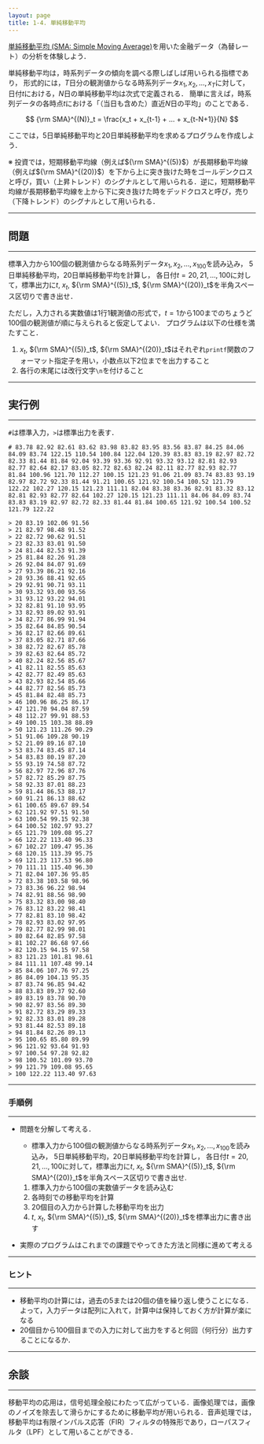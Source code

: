 ```yaml
---
layout: page
title: 1-4. 単純移動平均
---
```


[単純移動平均 (SMA: Simple Moving Average)](https://ja.wikipedia.org/wiki/%E7%A7%BB%E5%8B%95%E5%B9%B3%E5%9D%87)を用いた金融データ（為替レート）の分析を体験しよう．

単純移動平均は，時系列データの傾向を調べる際しばしば用いられる指標であり，
形式的には，$T$日分の観測値からなる時系列データ$x_1, x_2, ..., x_T$に対して，日付$t$における，$N$日の単純移動平均は次式で定義される．
簡単に言えば，時系列データの各時点$t$における「（当日も含めた）直近$N$日の平均」のことである．


$$
{\rm SMA}^{(N)}_t = \frac{x_t + x_{t-1} + ... + x_{t-N+1}}{N}
$$

ここでは，5日単純移動平均と20日単純移動平均を求めるプログラムを作成しよう．

※ 投資では，短期移動平均線（例えば${\rm SMA}^{(5)}$）が長期移動平均線（例えば${\rm SMA}^{(20)}$）を下から上に突き抜けた時をゴールデンクロスと呼び，買い（上昇トレンド）のシグナルとして用いられる．逆に，短期移動平均線が長期移動平均線を上から下に突き抜けた時をデッドクロスと呼び，売り（下降トレンド）のシグナルとして用いられる．

---
## 問題
---

標準入力から$100$個の観測値からなる時系列データ$x_1, x_2, ..., x_{100}$を読み込み，
5日単純移動平均，20日単純移動平均を計算し，
各日付$t=20, 21, ..., 100$に対して，標準出力に$t$, $x_t$, ${\rm SMA}^{(5)}_t$, ${\rm SMA}^{(20)}_t$を半角スペース区切りで書き出せ．

ただし，入力される実数値は1行1観測値の形式で，$t=1$から$100$までのちょうど$100$個の観測値が順に与えられると仮定してよい．
プログラムは以下の仕様を満たすこと．

1. $x_t$, ${\rm SMA}^{(5)}_t$, ${\rm SMA}^{(20)}_t$はそれぞれ`printf`関数のフォーマット指定子を用い，小数点以下2位までを出力すること
1. 各行の末尾には改行文字`\n`を付けること

---
## 実行例
---

`#`は標準入力，`>`は標準出力を表す．

```
# 83.78 82.92 82.61 83.62 83.98 83.82 83.95 83.56 83.87 84.25 84.06 84.09 83.74 122.15 110.54 100.84 122.04 120.39 83.83 83.19 82.97 82.72 82.33 81.44 81.84 92.04 93.39 93.36 92.91 93.32 93.12 82.81 82.93 82.77 82.64 82.17 83.05 82.72 82.63 82.24 82.11 82.77 82.93 82.77 81.84 100.96 121.70 112.27 100.15 121.23 91.06 21.09 83.74 83.83 93.19 82.97 82.72 92.33 81.44 91.21 100.65 121.92 100.54 100.52 121.79 122.22 102.27 120.15 121.23 111.11 82.04 83.38 83.36 82.91 83.32 83.12 82.81 82.93 82.77 82.64 102.27 120.15 121.23 111.11 84.06 84.09 83.74 83.83 83.19 82.97 82.72 82.33 81.44 81.84 100.65 121.92 100.54 100.52 121.79 122.22

> 20 83.19 102.06 91.56
> 21 82.97 98.48 91.52
> 22 82.72 90.62 91.51
> 23 82.33 83.01 91.50
> 24 81.44 82.53 91.39
> 25 81.84 82.26 91.28
> 26 92.04 84.07 91.69
> 27 93.39 86.21 92.16
> 28 93.36 88.41 92.65
> 29 92.91 90.71 93.11
> 30 93.32 93.00 93.56
> 31 93.12 93.22 94.01
> 32 82.81 91.10 93.95
> 33 82.93 89.02 93.91
> 34 82.77 86.99 91.94
> 35 82.64 84.85 90.54
> 36 82.17 82.66 89.61
> 37 83.05 82.71 87.66
> 38 82.72 82.67 85.78
> 39 82.63 82.64 85.72
> 40 82.24 82.56 85.67
> 41 82.11 82.55 85.63
> 42 82.77 82.49 85.63
> 43 82.93 82.54 85.66
> 44 82.77 82.56 85.73
> 45 81.84 82.48 85.73
> 46 100.96 86.25 86.17
> 47 121.70 94.04 87.59
> 48 112.27 99.91 88.53
> 49 100.15 103.38 88.89
> 50 121.23 111.26 90.29
> 51 91.06 109.28 90.19
> 52 21.09 89.16 87.10
> 53 83.74 83.45 87.14
> 54 83.83 80.19 87.20
> 55 93.19 74.58 87.72
> 56 82.97 72.96 87.76
> 57 82.72 85.29 87.75
> 58 92.33 87.01 88.23
> 59 81.44 86.53 88.17
> 60 91.21 86.13 88.62
> 61 100.65 89.67 89.54
> 62 121.92 97.51 91.50
> 63 100.54 99.15 92.38
> 64 100.52 102.97 93.27
> 65 121.79 109.08 95.27
> 66 122.22 113.40 96.33
> 67 102.27 109.47 95.36
> 68 120.15 113.39 95.75
> 69 121.23 117.53 96.80
> 70 111.11 115.40 96.30
> 71 82.04 107.36 95.85
> 72 83.38 103.58 98.96
> 73 83.36 96.22 98.94
> 74 82.91 88.56 98.90
> 75 83.32 83.00 98.40
> 76 83.12 83.22 98.41
> 77 82.81 83.10 98.42
> 78 82.93 83.02 97.95
> 79 82.77 82.99 98.01
> 80 82.64 82.85 97.58
> 81 102.27 86.68 97.66
> 82 120.15 94.15 97.58
> 83 121.23 101.81 98.61
> 84 111.11 107.48 99.14
> 85 84.06 107.76 97.25
> 86 84.09 104.13 95.35
> 87 83.74 96.85 94.42
> 88 83.83 89.37 92.60
> 89 83.19 83.78 90.70
> 90 82.97 83.56 89.30
> 91 82.72 83.29 89.33
> 92 82.33 83.01 89.28
> 93 81.44 82.53 89.18
> 94 81.84 82.26 89.13
> 95 100.65 85.80 89.99
> 96 121.92 93.64 91.93
> 97 100.54 97.28 92.82
> 98 100.52 101.09 93.70
> 99 121.79 109.08 95.65
> 100 122.22 113.40 97.63
```

---
### 手順例
---

- 問題を分解して考える．
  - 標準入力から$100$個の観測値からなる時系列データ$x_1, x_2, ..., x_{100}$を読み込み，
5日単純移動平均，20日単純移動平均を計算し，
各日付$t=20, 21, ..., 100$に対して，標準出力に$t$, $x_t$, ${\rm SMA}^{(5)}_t$, ${\rm SMA}^{(20)}_t$を半角スペース区切りで書き出せ.

  1. 標準入力から100個の実数値データを読み込む
  1. 各時刻での移動平均を計算
  1. 20個目の入力から計算した移動平均を出力
  1. $t$, $x_t$, ${\rm SMA}^{(5)}_t$, ${\rm SMA}^{(20)}_t$を標準出力に書き出す

- 実際のプログラムはこれまでの課題でやってきた方法と同様に進めて考える

---
### ヒント
---

- 移動平均の計算には，過去の5または20個の値を繰り返し使うことになる．よって，入力データは配列に入れて，計算中は保持しておく方が計算が楽になる
- 20個目から100個目までの入力に対して出力をすると何回（何行分）出力することになるか．

---
## 余談
---
移動平均の応用は，信号処理全般にわたって広がっている．画像処理では，画像のノイズを除去して滑らかにするために移動平均が用いられる．音声処理では，移動平均は有限インパルス応答（FIR）フィルタの特殊形であり，ローパスフィルタ（LPF）として用いることができる．
